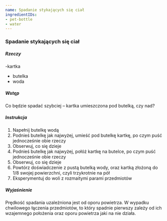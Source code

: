 ```yaml
---
name: Spadanie stykających się ciał
ingredientIDs:
- pet-bottle
- water
---
```

### Spadanie stykających się ciał

##### Rzeczy
-kartka
- butelka
- woda

##### Wstęp
Co będzie spadać szybciej – kartka umieszczona pod butelką, czy nad?

##### Instrukcja
1. Napełnij butelkę wodą
2. Podnieś butelkę jak najwyżej, umieść pod butelkę kartkę, po czym puść jednocześnie obie rzeczy
3. Obserwuj, co się dzieje
4. Podnieś butelkę jak najwyżej, połóż kartkę na butelce, po czym puść jednocześnie obie rzeczy
5. Obserwuj, co się dzieje
6. Powtórz doświadczenie z pustą butelką wody, oraz kartką złożoną do 1/8 swojej powierzchni, czyli trzykrotnie na pół
7. Eksperymentuj do woli z rozmaitymi parami przedmiotów

##### Wyjaśnienie
Prędkość spadania uzależniona jest od oporu powietrza. W wypadku chwilowego łączenia przedmiotów, to który spadnie pierwszy zależy od ich wzajemnego położenia oraz oporu powietrza jaki na nie działa.

